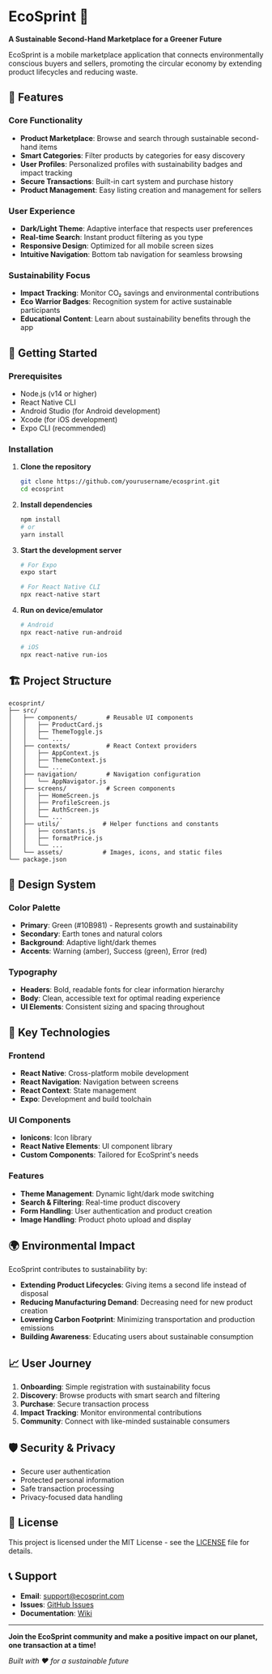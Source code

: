 # EcoSprint 🌱

**A Sustainable Second-Hand Marketplace for a Greener Future**

EcoSprint is a mobile marketplace application that connects environmentally conscious buyers and sellers, promoting the circular economy by extending product lifecycles and reducing waste.

## 📱 Features

### Core Functionality
- **Product Marketplace**: Browse and search through sustainable second-hand items
- **Smart Categories**: Filter products by categories for easy discovery
- **User Profiles**: Personalized profiles with sustainability badges and impact tracking
- **Secure Transactions**: Built-in cart system and purchase history
- **Product Management**: Easy listing creation and management for sellers

### User Experience
- **Dark/Light Theme**: Adaptive interface that respects user preferences
- **Real-time Search**: Instant product filtering as you type
- **Responsive Design**: Optimized for all mobile screen sizes
- **Intuitive Navigation**: Bottom tab navigation for seamless browsing

### Sustainability Focus
- **Impact Tracking**: Monitor CO₂ savings and environmental contributions
- **Eco Warrior Badges**: Recognition system for active sustainable participants
- **Educational Content**: Learn about sustainability benefits through the app

## 🚀 Getting Started

### Prerequisites
- Node.js (v14 or higher)
- React Native CLI
- Android Studio (for Android development)
- Xcode (for iOS development)
- Expo CLI (recommended)

### Installation

1. **Clone the repository**
   ```bash
   git clone https://github.com/yourusername/ecosprint.git
   cd ecosprint
   ```

2. **Install dependencies**
   ```bash
   npm install
   # or
   yarn install
   ```

3. **Start the development server**
   ```bash
   # For Expo
   expo start
   
   # For React Native CLI
   npx react-native start
   ```

4. **Run on device/emulator**
   ```bash
   # Android
   npx react-native run-android
   
   # iOS
   npx react-native run-ios
   ```

## 🏗️ Project Structure

```
ecosprint/
├── src/
│   ├── components/        # Reusable UI components
│   │   ├── ProductCard.js
│   │   ├── ThemeToggle.js
│   │   └── ...
│   ├── contexts/          # React Context providers
│   │   ├── AppContext.js
│   │   ├── ThemeContext.js
│   │   └── ...
│   ├── navigation/        # Navigation configuration
│   │   └── AppNavigator.js
│   ├── screens/           # Screen components
│   │   ├── HomeScreen.js
│   │   ├── ProfileScreen.js
│   │   ├── AuthScreen.js
│   │   └── ...
│   ├── utils/            # Helper functions and constants
│   │   ├── constants.js
│   │   ├── formatPrice.js
│   │   └── ...
│   └── assets/           # Images, icons, and static files
└── package.json
```

## 🎨 Design System

### Color Palette
- **Primary**: Green (#10B981) - Represents growth and sustainability
- **Secondary**: Earth tones and natural colors
- **Background**: Adaptive light/dark themes
- **Accents**: Warning (amber), Success (green), Error (red)

### Typography
- **Headers**: Bold, readable fonts for clear information hierarchy
- **Body**: Clean, accessible text for optimal reading experience
- **UI Elements**: Consistent sizing and spacing throughout

## 🔧 Key Technologies

### Frontend
- **React Native**: Cross-platform mobile development
- **React Navigation**: Navigation between screens
- **React Context**: State management
- **Expo**: Development and build toolchain

### UI Components
- **Ionicons**: Icon library
- **React Native Elements**: UI component library
- **Custom Components**: Tailored for EcoSprint's needs

### Features
- **Theme Management**: Dynamic light/dark mode switching
- **Search & Filtering**: Real-time product discovery
- **Form Handling**: User authentication and product creation
- **Image Handling**: Product photo upload and display

## 🌍 Environmental Impact

EcoSprint contributes to sustainability by:

- **Extending Product Lifecycles**: Giving items a second life instead of disposal
- **Reducing Manufacturing Demand**: Decreasing need for new product creation
- **Lowering Carbon Footprint**: Minimizing transportation and production emissions
- **Building Awareness**: Educating users about sustainable consumption

## 📈 User Journey

1. **Onboarding**: Simple registration with sustainability focus
2. **Discovery**: Browse products with smart search and filtering
3. **Purchase**: Secure transaction process
4. **Impact Tracking**: Monitor environmental contributions
5. **Community**: Connect with like-minded sustainable consumers

## 🛡️ Security & Privacy

- Secure user authentication
- Protected personal information
- Safe transaction processing
- Privacy-focused data handling

## 📄 License

This project is licensed under the MIT License - see the [LICENSE](LICENSE) file for details.

## 📞 Support

- **Email**: support@ecosprint.com
- **Issues**: [GitHub Issues](https://github.com/yourusername/ecosprint/issues)
- **Documentation**: [Wiki](https://github.com/yourusername/ecosprint/wiki)

---

**Join the EcoSprint community and make a positive impact on our planet, one transaction at a time!**

*Built with ❤️ for a sustainable future*

